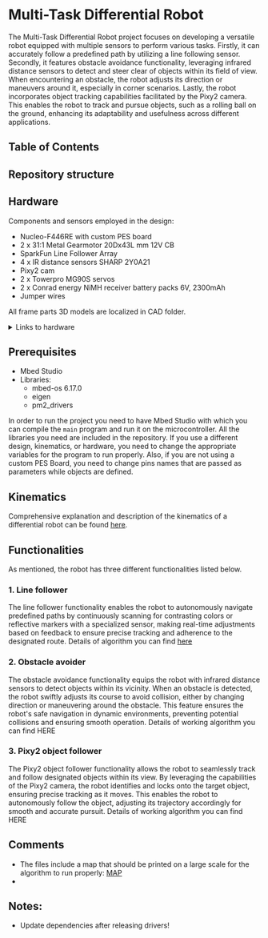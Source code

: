 # Multi-Task Differential Robot
The Multi-Task Differential Robot project focuses on developing a versatile robot equipped with multiple sensors to perform various tasks. Firstly, it can accurately follow a predefined path by utilizing a line following sensor. Secondly, it features obstacle avoidance functionality, leveraging infrared distance sensors to detect and steer clear of objects within its field of view. When encountering an obstacle, the robot adjusts its direction or maneuvers around it, especially in corner scenarios. Lastly, the robot incorporates object tracking capabilities facilitated by the Pixy2 camera. This enables the robot to track and pursue objects, such as a rolling ball on the ground, enhancing its adaptability and usefulness across different applications.

## Table of Contents


## Repository structure


## Hardware
Components and sensors employed in the design:
- Nucleo-F446RE with custom PES board
- 2 x 31:1 Metal Gearmotor 20Dx43L mm 12V CB
- SparkFun Line Follower Array
- 4 x IR distance sensors SHARP 2Y0A21 
- Pixy2 cam
- 2 x Towerpro MG90S servos 
- 2 x Conrad energy NiMH receiver battery packs 6V, 2300mAh
- Jumper wires

<!-- TODO Add link to this folder -->
All frame parts 3D models are localized in CAD folder.

<!-- TODO Add all the link -->
<details Closed>
<summary>Links to hardware</summary>

[Nucleo-F446RE][1] <br>
[78:1 Metal Gearmotor 20Dx43L mm 12V CB][2] <br>
[SparkFun Line Follower Array][3] <br>
[Conrad energy NiMH receiver battery packs 6V, 2300mAh][4] 

</details>

## Prerequisites
- Mbed Studio
- Libraries:
    - mbed-os 6.17.0
    - eigen
    - pm2_drivers

In order to run the project you need to have Mbed Studio with which you can compile the ``main`` program and run it on the microcontroller. All the libraries you need are included in the repository. If you use a different design, kinematics, or hardware, you need to change the appropriate variables for the program to run properly. Also, if you are not using a custom PES Board, you need to change pins names that are passed as parameters while objects are defined.

## Kinematics
Comprehensive explanation and description of the kinematics of a differential robot can be found [here](/docs/documentation/kinematics.md).

## Functionalities
As mentioned, the robot has three different functionalities listed below.
<!-- TODO add hyperlinks  -->
### 1. Line follower
The line follower functionality enables the robot to autonomously navigate predefined paths by continuously scanning for contrasting colors or reflective markers with a specialized sensor, making real-time adjustments based on feedback to ensure precise tracking and adherence to the designated route. Details of algorithm you can find [here](/docs/documentation/line_follower.md)
### 2. Obstacle avoider
The obstacle avoidance functionality equips the robot with infrared distance sensors to detect objects within its vicinity. When an obstacle is detected, the robot swiftly adjusts its course to avoid collision, either by changing direction or maneuvering around the obstacle. This feature ensures the robot's safe navigation in dynamic environments, preventing potential collisions and ensuring smooth operation. Details of working algorithm you can find HERE 
### 3. Pixy2 object follower
The Pixy2 object follower functionality allows the robot to seamlessly track and follow designated objects within its view. By leveraging the capabilities of the Pixy2 camera, the robot identifies and locks onto the target object, ensuring precise tracking as it moves. This enables the robot to autonomously follow the object, adjusting its trajectory accordingly for smooth and accurate pursuit. Details of working algorithm you can find HERE 

## Comments
- The files include a map that should be printed on a large scale for the algorithm to run properly: [MAP](docs/Highspeed_2.pdf)
- 

## Notes:
- Update dependencies after releasing drivers! 